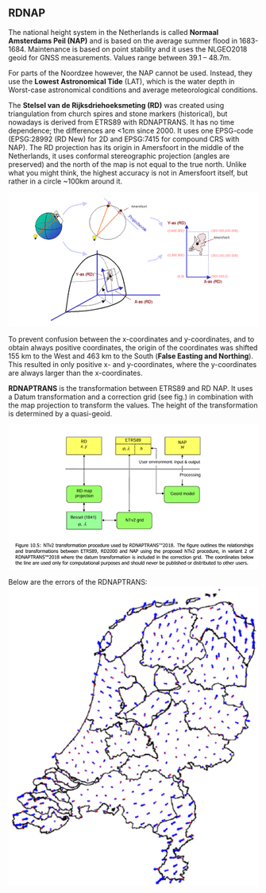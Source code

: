 <!--AUTOMATICALLY GENERATED
**********************************************************************
*                                                                    *
*    This file was automatically generated by copying                *
*    'content/notes/crs/rd_nap.md'. If you want to manually          *
*    overwrite it, you have to remove this whole comment.            *
*    Otherwise, it will be overwritten the next time any change      *
*    happens in the notes.                                           *
*                                                                    *
**********************************************************************
-->

## RDNAP
The national height system in the Netherlands is called **Normaal Amsterdams Peil (NAP)** and is based on the average summer flood in 1683-1684. Maintenance is based on point stability and it uses the NLGEO2018 geoid for GNSS measurements. Values range between 39.1 – 48.7m.

For parts of the Noordzee however, the NAP cannot be used. Instead, they use the **Lowest Astronomical Tide** (LAT), which is the water depth in Worst-case astronomical conditions and average meteorological conditions.

The **Stelsel van de Rijksdriehoeksmeting (RD)** was created using triangulation from church spires and stone markers (historical), but nowadays is derived from ETRS89 with RDNAPTRANS. It has no time dependence; the differences are <1cm since 2000. It uses one EPSG-code (EPSG:28992 (RD New) for 2D and EPSG:7415 for compound CRS with NAP). The RD projection has its origin in Amersfoort in the middle of the Netherlands, it uses conformal stereographic projection (angles are preserved) and the north of the map is not equal to the true north. Unlike what you might think, the highest accuracy is not in Amersfoort itself, but rather in a circle ~100km around it.

![img.png](../../../images/RDNAP.png)

To prevent confusion between the x-coordinates and y-coordinates, and to obtain always positive coordinates, the origin of the coordinates was shifted 155 km to the West and 463 km to the South (**False Easting and Northing**). This resulted in only positive x- and y-coordinates, where the y-coordinates are always larger than the x-coordinates.

**RDNAPTRANS** is the transformation between ETRS89 and RD NAP. It uses a Datum transformation and a correction grid (see fig.) in combination with the map projection to transform the values. The height of the transformation is determined by a quasi-geoid.

![img_1.png](../../../images/RDNAPTRANS.png)

Below are the errors of the RDNAPTRANS:
![img.png](../../../images/RDNAPTRANS_errors.png)